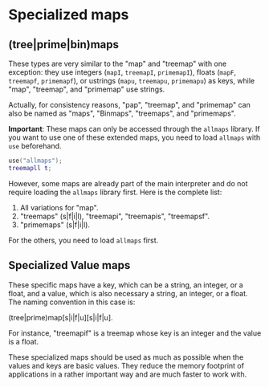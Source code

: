 # Specialized maps

## (tree|prime|bin)maps

These types are very similar to the "map" and "treemap" with one exception: they use integers (`mapI`, `treemapI`, `primemapI`), floats (`mapF`, `treemapf`, `primemapf`), or ustrings (`mapu`, `treemapu`, `primemapu`) as keys, while "map", "treemap", and "primemap" use strings.

Actually, for consistency reasons, "pap", "treemap", and "primemap" can also be named as "maps", "Binmaps", "treemaps", and "primemaps".

**Important**: These maps can only be accessed through the `allmaps` library. If you want to use one of these extended maps, you need to load `allmaps` with `use` beforehand.

```lua
use("allmaps");
treemapll t;
```

However, some maps are already part of the main interpreter and do not require loading the `allmaps` library first. Here is the complete list:

1) All variations for "map".
2) "treemaps" (s|f|i|l), "treemapi", "treemapis", "treemapsf".
3) "primemaps" (s|f|i|l).

For the others, you need to load `allmaps` first.

## Specialized Value maps

These specific maps have a key, which can be a string, an integer, or a float, and a value, which is also necessary a string, an integer, or a float. The naming convention in this case is:

(tree|prime)map[s|i|f|u][s|i|f|u].

For instance, "treemapif" is a treemap whose key is an integer and the value is a float.

These specialized maps should be used as much as possible when the values and keys are basic values. They reduce the memory footprint of applications in a rather important way and are much faster to work with.
